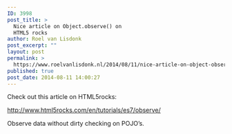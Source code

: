 ```yaml
---
ID: 3998
post_title: >
  Nice article on Object.observe() on
  HTML5 rocks
author: Roel van Lisdonk
post_excerpt: ""
layout: post
permalink: >
  https://www.roelvanlisdonk.nl/2014/08/11/nice-article-on-object-observe-on-html5-rocks/
published: true
post_date: 2014-08-11 14:00:27
---
```

<p>Check out this article on HTML5rocks:</p>  <p><a title="http://www.html5rocks.com/en/tutorials/es7/observe/" href="http://www.html5rocks.com/en/tutorials/es7/observe/">http://www.html5rocks.com/en/tutorials/es7/observe/</a></p>  <p>Observe data without dirty checking on POJO’s.</p>